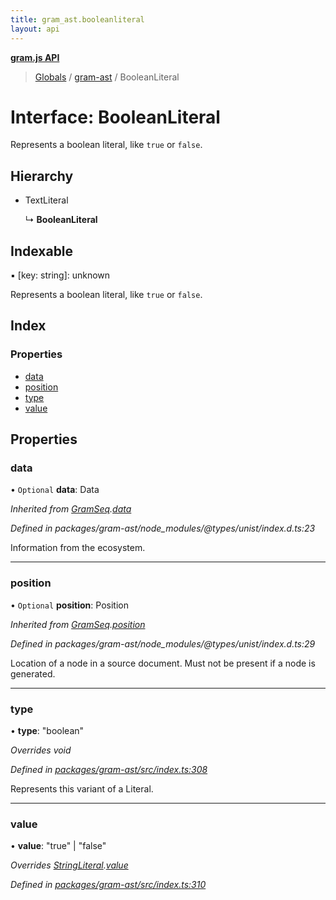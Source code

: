 ```yaml
---
title: gram_ast.booleanliteral
layout: api
---
```


**[gram.js API](../README.md)**

> [Globals](../globals.md) / [gram-ast](../modules/gram_ast.md) / BooleanLiteral

# Interface: BooleanLiteral

Represents a boolean literal, like `true` or `false`.

## Hierarchy

* TextLiteral

  ↳ **BooleanLiteral**

## Indexable

▪ [key: string]: unknown

Represents a boolean literal, like `true` or `false`.

## Index

### Properties

* [data](gram_ast.booleanliteral.md#data)
* [position](gram_ast.booleanliteral.md#position)
* [type](gram_ast.booleanliteral.md#type)
* [value](gram_ast.booleanliteral.md#value)

## Properties

### data

• `Optional` **data**: Data

*Inherited from [GramSeq](gram_ast.gramseq.md).[data](gram_ast.gramseq.md#data)*

*Defined in packages/gram-ast/node_modules/@types/unist/index.d.ts:23*

Information from the ecosystem.

___

### position

• `Optional` **position**: Position

*Inherited from [GramSeq](gram_ast.gramseq.md).[position](gram_ast.gramseq.md#position)*

*Defined in packages/gram-ast/node_modules/@types/unist/index.d.ts:29*

Location of a node in a source document.
Must not be present if a node is generated.

___

### type

•  **type**: \"boolean\"

*Overrides void*

*Defined in [packages/gram-ast/src/index.ts:308](https://github.com/gram-data/gram-js/blob/fc61725/packages/gram-ast/src/index.ts#L308)*

Represents this variant of a Literal.

___

### value

•  **value**: \"true\" \| \"false\"

*Overrides [StringLiteral](gram_ast.stringliteral.md).[value](gram_ast.stringliteral.md#value)*

*Defined in [packages/gram-ast/src/index.ts:310](https://github.com/gram-data/gram-js/blob/fc61725/packages/gram-ast/src/index.ts#L310)*
